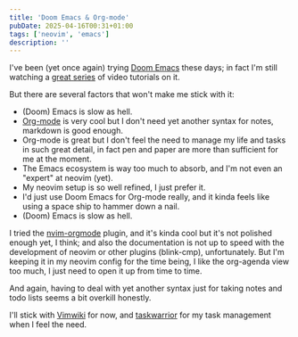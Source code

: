 ```yaml
---
title: 'Doom Emacs & Org-mode'
pubDate: 2025-04-16T00:31+01:00
tags: ['neovim', 'emacs']
description: ''
---
```


I've been (yet once again) trying [Doom Emacs](https://github.com/doomemacs/doomemacs) these days; in fact I'm still
watching a [great series](https://www.youtube.com/playlist?list=PLhXZp00uXBk4np17N39WvB80zgxlZfVwj) of video tutorials on it.

But there are several factors that won't make me stick with it:

- (Doom) Emacs is slow as hell.
- [Org-mode](https://orgmode.org/) is very cool but I don't need yet another syntax for notes,
  markdown is good enough.
- Org-mode is great but I don't feel the need to manage my life and tasks in such
  great detail, in fact pen and paper are more than sufficient for me at the
  moment.
- The Emacs ecosystem is way too much to absorb, and I'm not even an "expert"
  at neovim (yet).
- My neovim setup is so well refined, I just prefer it.
- I'd just use Doom Emacs for Org-mode really, and it kinda feels like using a
  space ship to hammer down a nail.
- (Doom) Emacs is slow as hell.

I tried the [nvim-orgmode](https://github.com/nvim-orgmode/orgmode) plugin, and it's kinda cool but it's not polished
enough yet, I think; and also the documentation is not up to speed with the
development of neovim or other plugins (blink-cmp), unfortunately.
But I'm keeping it in my neovim config for the time being, I like the org-agenda
view too much, I just need to open it up from time to time.

And again, having to deal with yet another syntax just for taking notes and todo
lists seems a bit overkill honestly.

I'll stick with [Vimwiki](https://github.com/vimwiki/vimwiki) for now, and [taskwarrior](https://taskwarrior.org/) for my task management when I
feel the need.
